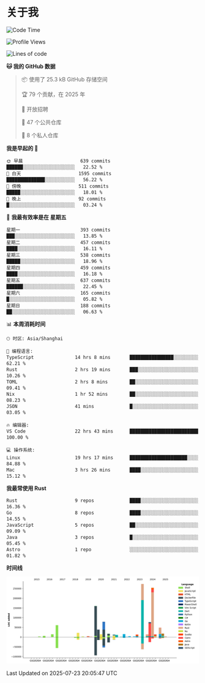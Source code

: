 # 关于我

<!--START_SECTION:waka-->
![Code Time](http://img.shields.io/badge/Code%20Time-3%2C986%20hrs%2013%20mins-blue)

![Profile Views](http://img.shields.io/badge/%E4%B8%AA%E4%BA%BA%E8%B5%84%E6%96%99%E8%A7%82%E7%9C%8B%E6%AC%A1%E6%95%B0-0-blue)

![Lines of code](https://img.shields.io/badge/%E4%BB%8E%E3%80%8CHello%20World%E3%80%8D%E8%B5%B7%E6%88%91%E5%B7%B2%E7%BB%8F%E5%86%99%E4%BA%86-1.2%20million%20%E8%A1%8C%E4%BB%A3%E7%A0%81-blue)

**🐱 我的 GitHub 数据** 

> 📦  使用了 25.3 kB GitHub 存储空间 
 > 
> 🏆 79 个贡献，在 2025 年
 > 
> 💼 开放招聘
 > 
> 📜 47 个公共仓库 
 > 
> 🔑 8 个私人仓库 
 > 
**我是早起的 🐤** 

```text
🌞 早晨                     639 commits         ██████░░░░░░░░░░░░░░░░░░░   22.52 % 
🌆 白天                     1595 commits        ██████████████░░░░░░░░░░░   56.22 % 
🌃 傍晚                     511 commits         █████░░░░░░░░░░░░░░░░░░░░   18.01 % 
🌙 晚上                     92 commits          █░░░░░░░░░░░░░░░░░░░░░░░░   03.24 % 
```
📅 **我最有效率是在 星期五** 

```text
星期一                      393 commits         ███░░░░░░░░░░░░░░░░░░░░░░   13.85 % 
星期二                      457 commits         ████░░░░░░░░░░░░░░░░░░░░░   16.11 % 
星期三                      538 commits         █████░░░░░░░░░░░░░░░░░░░░   18.96 % 
星期四                      459 commits         ████░░░░░░░░░░░░░░░░░░░░░   16.18 % 
星期五                      637 commits         ██████░░░░░░░░░░░░░░░░░░░   22.45 % 
星期六                      165 commits         █░░░░░░░░░░░░░░░░░░░░░░░░   05.82 % 
星期日                      188 commits         ██░░░░░░░░░░░░░░░░░░░░░░░   06.63 % 
```


📊 **本周消耗时间** 

```text
🕑︎ 时区: Asia/Shanghai

💬 编程语言: 
TypeScript               14 hrs 8 mins       ████████████████░░░░░░░░░   62.21 % 
Rust                     2 hrs 19 mins       ███░░░░░░░░░░░░░░░░░░░░░░   10.26 % 
TOML                     2 hrs 8 mins        ██░░░░░░░░░░░░░░░░░░░░░░░   09.41 % 
Nix                      1 hr 52 mins        ██░░░░░░░░░░░░░░░░░░░░░░░   08.23 % 
JSON                     41 mins             █░░░░░░░░░░░░░░░░░░░░░░░░   03.05 % 

🔥 编辑器: 
VS Code                  22 hrs 43 mins      █████████████████████████   100.00 % 

💻 操作系统: 
Linux                    19 hrs 17 mins      █████████████████████░░░░   84.88 % 
Mac                      3 hrs 26 mins       ████░░░░░░░░░░░░░░░░░░░░░   15.12 % 
```

**我最常使用 Rust** 

```text
Rust                     9 repos             ████░░░░░░░░░░░░░░░░░░░░░   16.36 % 
Go                       8 repos             ████░░░░░░░░░░░░░░░░░░░░░   14.55 % 
JavaScript               5 repos             ██░░░░░░░░░░░░░░░░░░░░░░░   09.09 % 
Java                     3 repos             █░░░░░░░░░░░░░░░░░░░░░░░░   05.45 % 
Astro                    1 repo              ░░░░░░░░░░░░░░░░░░░░░░░░░   01.82 % 
```



**时间线**

![Lines of Code chart](https://raw.githubusercontent.com/catusax/catusax/master/assets/bar_graph.png)


 Last Updated on 2025-07-23 20:05:47 UTC
<!--END_SECTION:waka-->
